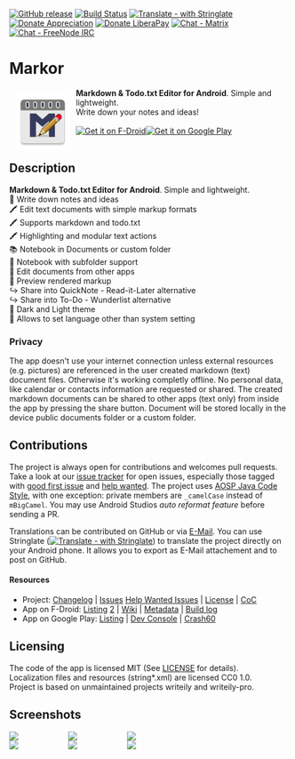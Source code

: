 [![GitHub release](https://img.shields.io/github/tag/gsantner/markor.svg)](https://github.com/gsantner/markor/releases)
[![Build Status](https://travis-ci.org/gsantner/markor.svg?branch=master)](https://travis-ci.org/gsantner/markor)
[![Translate - with Stringlate](https://img.shields.io/badge/stringlate-translate-green.svg)](https://lonamiwebs.github.io/stringlate/translate?git=https%3A%2F%2Fgithub.com%2Fgsantner%2Fmarkor.git&mail=gro.xobliam@@rentnasg&name=Markor&web=https%3A%2F%2Fgithub.com%2Fgsantner%2Fmarkor)
[![Donate Appreciation](https://img.shields.io/badge/donate-appreciation-orange.svg)](https://gsantner.net/supportme/?project=markor&source=readme)
[![Donate LiberaPay](https://img.shields.io/badge/donate-liberapay-orange.svg)](https://liberapay.com/gsantner/donate)
[![Chat - Matrix](https://img.shields.io/badge/chat-on%20matrix-blue.svg)](https://matrix.to/#/#markor:matrix.org) [![Chat - FreeNode IRC](https://img.shields.io/badge/chat-on%20irc-blue.svg)](https://kiwiirc.com/client/irc.freenode.net/?nick=markor-anon|?#markor)

# Markor
<img src="/app/src/main/ic_launcher-web.png" align="left" width="100" hspace="10" vspace="10">
<b>Markdown & Todo.txt Editor for Android</b>. Simple and lightweight.
<br/> Write down your notes and ideas!<br/><br/>

<div style="display:flex;" >
<a href="https://f-droid.org/repository/browse/?fdid=net.gsantner.markor">
    <img src="https://f-droid.org/badge/get-it-on.png" alt="Get it on F-Droid" height="80">
</a>
<a href="https://play.google.com/store/apps/details?id=net.gsantner.markor">
    <img alt="Get it on Google Play" height="80" src="https://play.google.com/intl/en_us/badges/images/generic/en_badge_web_generic.png" />
</a>
</div></br>


## Description
<b>Markdown & Todo.txt Editor for Android</b>. Simple and lightweight.
<br/>📝 Write down notes and ideas
<br/>🖍 Edit text documents with simple markup formats
<br/>🖍 Supports markdown and todo.txt
<br/>🖍 Highlighting and modular text actions
<br/>📚 Notebook in Documents or custom folder
<br/>📖 Notebook with subfolder support
<br/>📄 Edit documents from other apps
<br/>👀 Preview rendered markup
<br/>↪️ Share into QuickNote - Read-it-Later alternative
<br/>↪️ Share into To-Do - Wunderlist alternative
<br/>🔲 Dark and Light theme
<br/>📜 Allows to set language other than system setting

### Privacy<a name="privacy"></a>
The app doesn't use your internet connection unless external resources (e.g. pictures) are referenced in the user created markdown (text) document files. Otherwise it's working completly offline. No personal data, like calendar or contacts information are requested or shared. The created markdown documents can be shared to other apps (text only) from inside the app by pressing the share button. Document will be stored locally in the device public documents folder or a custom folder.

## Contributions
The project is always open for contributions and welcomes pull requests. Take a look at our [issue tracker](https://github.com/gsantner/markor/issues) for open issues, especially those tagged with [good first issue](https://github.com/gsantner/markor/issues?q=is%3Aopen+is%3Aissue+label%3A%22good+first+issue%22) and [help wanted](https://github.com/gsantner/markor/issues?q=is%3Aopen+is%3Aissue+label%3A%22help+wanted%22).
The project uses [AOSP Java Code Style](https://source.android.com/source/code-style#follow-field-naming-conventions), with one exception: private members are `_camelCase` instead of `mBigCamel`. You may use Android Studios _auto reformat feature_ before sending a PR.

Translations can be contributed on GitHub or via [E-Mail](https://gsantner.net/#contact). You can use Stringlate ([![Translate - with Stringlate](https://img.shields.io/badge/stringlate-translate-green.svg)](https://lonamiwebs.github.io/stringlate/translate?git=https%3A%2F%2Fgithub.com%2Fgsantner%2Fmarkor.git&name=markor&web=https%3A%2F%2Fgithub.com%2Fgsantner%2Fmarkor)) to translate the project directly on your Android phone. It allows you to export as E-Mail attachement and to post on GitHub.


#### Resources
* Project: [Changelog](/CHANGELOG.md) | [Issues](https://github.com/gsantner/markor/issues?q=is%3Aissue+is%3Aopen) [Help Wanted Issues](https://github.com/gsantner/markor/issues?q=is%3Aopen+is%3Aissue+label%3A%22help+wanted%22) | [License](/LICENSE.txt) | [CoC](/CODE_OF_CONDUCT.md)
* App on F-Droid: [Listing](https://f-droid.org/packages/net.gsantner.markor/) [2](https://f-droid.org/repository/browse/?fdid=net.gsantner.markor) | [Wiki](https://f-droid.org/wiki/page/net.gsantner.markor) | [Metadata](https://gitlab.com/fdroid/fdroiddata/blob/master/metadata/net.gsantner.markor.txt) | [Build log](https://f-droid.org/wiki/page/net.gsantner.markor/lastbuild)
* App on Google Play: [Listing](https://play.google.com/store/apps/details?id=net.gsantner.markor&utm_source=reporeadme) | [Dev Console](https://play.google.com/apps/publish/?p=net.gsantner.markor&#AppDashboardPlace:p=net.gsantner.markor) | [Crash60](https://play.google.com/apps/publish/?p=net.gsantner.markor&#AndroidMetricsErrorsPlace:p=net.gsantner.markor&appVersion=PRODUCTION&lastReportedRange=LAST_60_DAYS)

## Licensing
The code of the app is licensed MIT (See [LICENSE](/LICENSE.txt) for details).  
Localization files and resources (string\*.xml) are licensed CC0 1.0.  
Project is based on unmaintained projects writeily and writeily-pro.


## Screenshots
<div style="display:flex;" >
	<img src="https://raw.githubusercontent.com/gsantner/markor-metadata-latest/master/en-US/phoneScreenshots/01.png" width="19%" >
	<img src="https://raw.githubusercontent.com/gsantner/markor-metadata-latest/master/en-US/phoneScreenshots/02.png" width="19%" style="margin-left:10px;" >
	<img src="https://raw.githubusercontent.com/gsantner/markor-metadata-latest/master/en-US/phoneScreenshots/04.png" width="19%" style="margin-left:10px;" >
</div>

<div style="display:flex;" >
	<img src="https://raw.githubusercontent.com/gsantner/markor-metadata-latest/master/en-US/phoneScreenshots/05.png" width="19%" >
	<img src="https://raw.githubusercontent.com/gsantner/markor-metadata-latest/master/en-US/phoneScreenshots/03.png" width="19%" style="margin-left:10px;" >
	<img src="https://raw.githubusercontent.com/gsantner/markor-metadata-latest/master/en-US/phoneScreenshots/06.png" width="19%" style="margin-left:10px;" >
</div>

<!--
### Notice
-->
